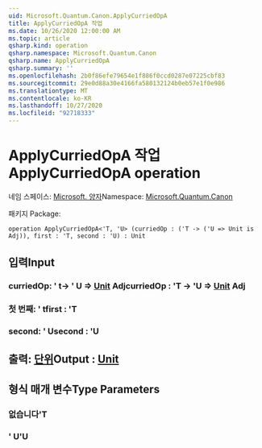 ```yaml
---
uid: Microsoft.Quantum.Canon.ApplyCurriedOpA
title: ApplyCurriedOpA 작업
ms.date: 10/26/2020 12:00:00 AM
ms.topic: article
qsharp.kind: operation
qsharp.namespace: Microsoft.Quantum.Canon
qsharp.name: ApplyCurriedOpA
qsharp.summary: ''
ms.openlocfilehash: 2b0f86efe79654e1f886f0ccd0287e07225cbf83
ms.sourcegitcommit: 29e0d88a30e4166fa580132124b0eb57e1f0e986
ms.translationtype: MT
ms.contentlocale: ko-KR
ms.lasthandoff: 10/27/2020
ms.locfileid: "92718333"
---
```

# <a name="applycurriedopa-operation"></a><span data-ttu-id="2a56d-102">ApplyCurriedOpA 작업</span><span class="sxs-lookup"><span data-stu-id="2a56d-102">ApplyCurriedOpA operation</span></span>

<span data-ttu-id="2a56d-103">네임 스페이스: [Microsoft. 양자](xref:Microsoft.Quantum.Canon)</span><span class="sxs-lookup"><span data-stu-id="2a56d-103">Namespace: [Microsoft.Quantum.Canon](xref:Microsoft.Quantum.Canon)</span></span>

<span data-ttu-id="2a56d-104">패키지 [](https://nuget.org/packages/)</span><span class="sxs-lookup"><span data-stu-id="2a56d-104">Package: [](https://nuget.org/packages/)</span></span>




```qsharp
operation ApplyCurriedOpA<'T, 'U> (curriedOp : ('T -> ('U => Unit is Adj)), first : 'T, second : 'U) : Unit
```


## <a name="input"></a><span data-ttu-id="2a56d-105">입력</span><span class="sxs-lookup"><span data-stu-id="2a56d-105">Input</span></span>

### <a name="curriedop--t---u--unit-adj"></a><span data-ttu-id="2a56d-106">curriedOp: ' t-> ' U => [Unit](xref:microsoft.quantum.lang-ref.unit) Adj</span><span class="sxs-lookup"><span data-stu-id="2a56d-106">curriedOp : 'T -> 'U => [Unit](xref:microsoft.quantum.lang-ref.unit) Adj</span></span>




### <a name="first--t"></a><span data-ttu-id="2a56d-107">첫 번째: ' t</span><span class="sxs-lookup"><span data-stu-id="2a56d-107">first : 'T</span></span>




### <a name="second--u"></a><span data-ttu-id="2a56d-108">second: ' U</span><span class="sxs-lookup"><span data-stu-id="2a56d-108">second : 'U</span></span>





## <a name="output--unit"></a><span data-ttu-id="2a56d-109">출력: [단위](xref:microsoft.quantum.lang-ref.unit)</span><span class="sxs-lookup"><span data-stu-id="2a56d-109">Output : [Unit](xref:microsoft.quantum.lang-ref.unit)</span></span>



## <a name="type-parameters"></a><span data-ttu-id="2a56d-110">형식 매개 변수</span><span class="sxs-lookup"><span data-stu-id="2a56d-110">Type Parameters</span></span>

### <a name="t"></a><span data-ttu-id="2a56d-111">없습니다</span><span class="sxs-lookup"><span data-stu-id="2a56d-111">'T</span></span>


### <a name="u"></a><span data-ttu-id="2a56d-112">' U</span><span class="sxs-lookup"><span data-stu-id="2a56d-112">'U</span></span>

